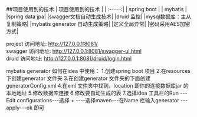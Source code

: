 ##项目使用到的技术
| 项目使用到的技术 | 
| :-----:| 
| spring boot | 
| mybatis | 
|spring data jpa|
|swagger文档自动生成技术|
|druid 监控|
|mysql数据库：主从复制策略|
|mybatis generator 自动生成策略|
|定义全局异常|
|密码采用AES加密方式|

project 访问地址: http://127.0.0.1:8081/ <br/>
swagger 访问地址: http://127.0.0.1:8081/swagger-ui.html <br/>
druid   访问地址: http://127.0.0.1:8081/druid/login.html <br/>

mybatis generator 如何在idea 中使用：
1.创建spring boot 项目
2.在resources 下创建generator 文件夹
3.在创建generator 文件夹的下面创建generatorConfig.xml 
4.在xml 文件夹中找到，location 即你的连接数据库jar 的本地地址 <classPathEntry  location="E:\JeeRTD\libs\mysql-connector-java-5.1.30.jar"/>
5.修改数据库连接
6.修改要自动生成的表
7.选择idea 工具栏的Run ---Edit configurations---选择 + ----选择maven---在Name 栏输入generator ---apply---ok 即可

